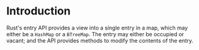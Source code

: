 # Introduction

Rust's entry API provides a view into a single entry in a map, which may either be a `HashMap` or a `BTreeMap`. The entry may either be occupied or vacant; and the API provides methods to modify the contents of the entry.
